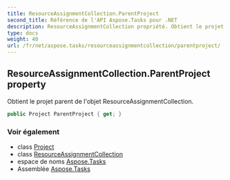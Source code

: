 ```yaml
---
title: ResourceAssignmentCollection.ParentProject
second_title: Référence de l'API Aspose.Tasks pour .NET
description: ResourceAssignmentCollection propriété. Obtient le projet parent de lobjet ResourceAssignmentCollection.
type: docs
weight: 40
url: /fr/net/aspose.tasks/resourceassignmentcollection/parentproject/
---
```

## ResourceAssignmentCollection.ParentProject property

Obtient le projet parent de l'objet ResourceAssignmentCollection.

```csharp
public Project ParentProject { get; }
```

### Voir également

* class [Project](../../project/)
* class [ResourceAssignmentCollection](../)
* espace de noms [Aspose.Tasks](../../resourceassignmentcollection/)
* Assemblée [Aspose.Tasks](../../../)


